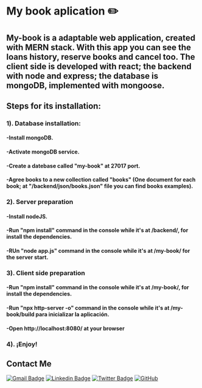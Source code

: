 # My book aplication ✏️

## My-book is a adaptable web application, created with MERN stack. With this app you can see the loans history, reserve books and cancel too. The client side is developed with react; the backend with node and express; the database is mongoDB, implemented with mongoose.

## Steps for its installation:


### 1). Database installation:

  
  #### -Install mongoDB.
  
  #### -Activate mongoDB service.
  
  #### -Create a datebase called "my-book" at 27017 port.
  
  #### -Agree books to a new collection called "books" (One document for each book; at "/backend/json/books.json" file  you can find books examples).
  
  
### 2). Server preparation 
  
  
  #### -Install nodeJS.
  
  #### -Run  "npm install" command in the console while it's at /backend/, for install the dependencies.
  
  #### -RUn "node app.js" command in the console while it's at /my-book/ for the server start.
  
  
### 3). Client side preparation 


  #### -Run  "npm install" command in the console while it's at /my-book/, for install the dependencies.
  
  #### -Run "npx http-server -o" command in the console while it's at /my-book/build para inicializar la aplicación.
  
  #### -Open http://localhost:8080/ at your browser
  
  
### 4). ¡Enjoy!


## Contact Me

[![Gmail Badge](https://img.shields.io/badge/-juan.gamez1001@gmail.com-c14438?style=flat-square&logo=Gmail&logoColor=white&link=mailto:juan.gamez1001@gmail.com)](mailto:juan.gamez1001@gmail.com)
[![Linkedin Badge](https://img.shields.io/badge/-Sebastian-blue?style=flat-square&logo=Linkedin&logoColor=white&link=https://www.linkedin.com/in/sebastian-gamez-ariza-0963b7228/)](https://www.linkedin.com/in/sebastian-gamez-ariza-0963b7228/)
[![Twitter Badge](https://img.shields.io/badge/-@culturaDmacondo-00acee?style=flat&logo=Twitter&logoColor=white)](https://twitter.com/CulturaDmacondo "Follow on Twitter")
[![GitHub](https://img.shields.io/badge/-GitHub-181717?style=flat-square&logo=github&logoColor=white&link=https://github.com/SebastianGamez)](https://github.com/SebastianGamez)
  
  
